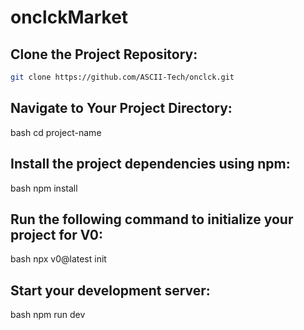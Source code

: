 # onclckMarket

## Clone the Project Repository:
``` bash
git clone https://github.com/ASCII-Tech/onclck.git
```
## Navigate to Your Project Directory:
bash
cd project-name

## Install the project dependencies using npm:
bash
npm install

## Run the following command to initialize your project for V0:
bash
npx v0@latest init

## Start your development server:
bash
npm run dev
